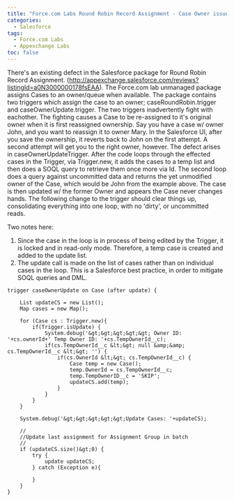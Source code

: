 ```yaml
---
title: "Force.com Labs Round Robin Record Assignment - Case Owner issue"
categories:
  - Salesforce
tags:
  - Force.com Labs
  - Appexchange Labs
toc: false
---
```


There's an existing defect in the Salesforce package for Round Robin Record Assignment.  (http://appexchange.salesforce.com/reviews?listingId=a0N3000000178fsEAA).  The Force.com lab unmanaged package assigns Cases to an owner/queue when available.  The package contains two triggers which assign the case to an owner; caseRoundRobin.trigger and caseOwnerUpdate.trigger.  The two triggers inadvertently fight with eachother.  The fighting causes a Case to be re-assigned to it's original owner when it is first reassigned ownership. Say you have a case w/ owner John, and you want to reassign it to owner Mary.  In the Salesforce UI, after you save the ownership, it reverts back to John on the first attempt.  A second attempt will get you to the right owner, however.  The defect arises in caseOwnerUpdateTrigger.  After the code loops through the effected cases in the Trigger, via Trigger.new, it adds the cases to a temp list and then does a SOQL query to retrieve them once more via Id. The second loop does a query against uncommitted data and returns the yet unmodified owner of the Case, which would be John from the example above.  The case is then updated w/ the former Owner and appears the Case never changes hands.  The following change to the trigger should clear things up, consolidating everything into one loop, with no 'dirty', or uncommitted reads.

Two notes here: 
1. Since the case in the loop is in process of being edited by the Trigger, it is locked and in read-only mode.  Therefore, a temp case is created and added to the update list.
2. The update call is made on the list of cases rather than on individual cases in the loop.  This is a Salesforce best practice, in order to mitigate SOQL queries and DML.

```
trigger caseOwnerUpdate on Case (after update) {

    List updateCS = new List();
    Map cases = new Map();
    
    for (Case cs : Trigger.new){
        if(Trigger.isUpdate) {  
            System.debug('&gt;&gt;&gt;&gt;&gt; Owner ID: '+cs.ownerId+' Temp Owner ID: '+cs.TempOwnerId__c);
            if(cs.TempOwnerId__c &lt;&gt; null &amp;&amp; cs.TempOwnerId__c &lt;&gt; '') {
                if(cs.OwnerId &lt;&gt; cs.TempOwnerId__c) {
                    Case temp = new Case();
                    temp.OwnerId = cs.TempOwnerId__c;
                    temp.TempOwnerID__c = 'SKIP';
                    updateCS.add(temp);
                }
            }           
        }   
    }
  
    System.debug('&gt;&gt;&gt;&gt;&gt;Update Cases: '+updateCS);
    
    //
    //Update last assignment for Assignment Group in batch
    //
    if (updateCS.size()&gt;0) {
        try {
            update updateCS;
        } catch (Exception e){

        }
    }
}
```
